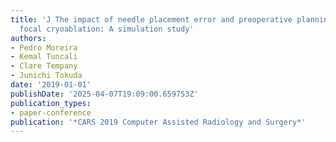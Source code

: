 ```yaml
---
title: 'J The impact of needle placement error and preoperative planning in prostate
  focal cryoablation: A simulation study'
authors:
- Pedro Moreira
- Kemal Tuncali
- Clare Tempany
- Junichi Tokuda
date: '2019-01-01'
publishDate: '2025-04-07T19:09:00.659753Z'
publication_types:
- paper-conference
publication: '*CARS 2019 Computer Assisted Radiology and Surgery*'
---
```

